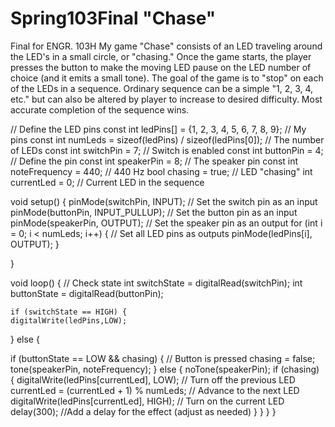 # Spring103Final "Chase"
Final for ENGR. 103H
My game "Chase" consists of an LED traveling around the LED's in a small circle, or "chasing."
Once the game starts, the player presses the button to make the moving LED pause on the LED number of choice (and it emits a small tone).
The goal of the game is to "stop" on each of the LEDs in a sequence. 
Ordinary sequence can be a simple "1, 2, 3, 4, etc." but can also be altered by player to increase to desired difficulty. 
Most accurate completion of the sequence wins.

// Define the LED pins
const int ledPins[] = {1, 2, 3, 4, 5, 6, 7, 8, 9}; // My pins
const int numLeds = sizeof(ledPins) / sizeof(ledPins[0]); // The number of LEDs
const int switchPin = 7; // Switch is enabled
const int buttonPin = 4; // Define the pin
const int speakerPin = 8; // The speaker pin
const int noteFrequency = 440; // 440 Hz
bool chasing = true; // LED "chasing"
int currentLed = 0; // Current LED in the sequence


void setup() {
  pinMode(switchPin, INPUT); // Set the switch pin as an input
  pinMode(buttonPin, INPUT_PULLUP);   // Set the button pin as an input
  pinMode(speakerPin, OUTPUT); // Set the speaker pin as an output
  for (int i = 0; i < numLeds; i++) {  // Set all LED pins as outputs
    pinMode(ledPins[i], OUTPUT);
  }

}

void loop() { // Check state
  int switchState = digitalRead(switchPin);
  int buttonState = digitalRead(buttonPin);
  
    if (switchState == HIGH) {
    digitalWrite(ledPins,LOW);
  } else {

  if (buttonState == LOW && chasing) { // Button is pressed
    chasing = false;
    tone(speakerPin, noteFrequency);
  } else {
    noTone(speakerPin);
  if (chasing) {
    digitalWrite(ledPins[currentLed], LOW); // Turn off the previous LED
    currentLed = (currentLed + 1) % numLeds; // Advance to the next LED
    digitalWrite(ledPins[currentLed], HIGH); // Turn on the current LED
    delay(300); //Add a delay for the effect (adjust as needed)
   }
  }
 }
}
